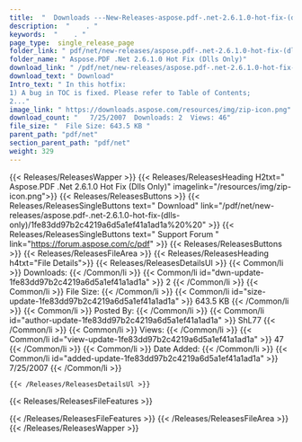 ```yaml
---
title:  "  Downloads ---New-Releases-aspose.pdf-.net-2.6.1.0-hot-fix-(dlls-only) . " 
description:  "    . " 
keywords:  "    . " 
page_type:  single_release_page
folder_link: " pdf/net/new-releases/aspose.pdf-.net-2.6.1.0-hot-fix-(dlls-only)/"
folder_name: " Aspose.PDF .Net 2.6.1.0 Hot Fix (Dlls Only)"
download_link: " /pdf/net/new-releases/aspose.pdf-.net-2.6.1.0-hot-fix-(dlls-only)/1fe83dd97b2c4219a6d5a1ef41a1ad1a"
download_text: " Download"
Intro_text: " In this hotfix:
1) A bug in TOC is fixed. Please refer to Table of Contents;
2..."
image_link: " https://downloads.aspose.com/resources/img/zip-icon.png"
download_count: "   7/25/2007  Downloads: 2  Views: 46"
file_size: "  File Size: 643.5 KB "
parent_path: "pdf/net"
section_parent_path: "pdf/net"
weight: 329 
---
```


{{< Releases/ReleasesWapper >}}
  {{< Releases/ReleasesHeading H2txt=" Aspose.PDF .Net 2.6.1.0 Hot Fix (Dlls Only)" imagelink="/resources/img/zip-icon.png">}}
  {{< Releases/ReleasesButtons >}}
    {{< Releases/ReleasesSingleButtons text=" Download" link="/pdf/net/new-releases/aspose.pdf-.net-2.6.1.0-hot-fix-(dlls-only)/1fe83dd97b2c4219a6d5a1ef41a1ad1a%20%20" >}}
    {{< Releases/ReleasesSingleButtons text=" Support Forum " link="https://forum.aspose.com/c/pdf" >}}
  {{< Releases/ReleasesButtons >}}
  {{< Releases/ReleasesFileArea >}}
    {{< Releases/ReleasesHeading h4txt="File Details">}}
    {{< Releases/ReleasesDetailsUl >}}
            {{< Common/li  >}} Downloads: {{< /Common/li >}} 
      {{< Common/li id="dwn-update-1fe83dd97b2c4219a6d5a1ef41a1ad1a" >}} 2 {{< /Common/li >}} 
      {{< Common/li  >}} File Size: {{< /Common/li >}} 
      {{< Common/li id="size-update-1fe83dd97b2c4219a6d5a1ef41a1ad1a" >}} 643.5 KB {{< /Common/li >}} 
      {{< Common/li  >}} Posted By: {{< /Common/li >}} 
      {{< Common/li id="author-update-1fe83dd97b2c4219a6d5a1ef41a1ad1a" >}} ShL77 {{< /Common/li >}} 
      {{< Common/li  >}} Views: {{< /Common/li >}} 
      {{< Common/li id="view-update-1fe83dd97b2c4219a6d5a1ef41a1ad1a" >}} 47 {{< /Common/li >}} 
      {{< Common/li  >}} Date Added: {{< /Common/li >}} 
      {{< Common/li id="added-update-1fe83dd97b2c4219a6d5a1ef41a1ad1a" >}} 7/25/2007 {{< /Common/li >}} 

    {{< /Releases/ReleasesDetailsUl >}}

  {{< Releases/ReleasesFileFeatures >}}
      
  {{< /Releases/ReleasesFileFeatures >}}
 {{< /Releases/ReleasesFileArea >}}
{{< /Releases/ReleasesWapper >}}



